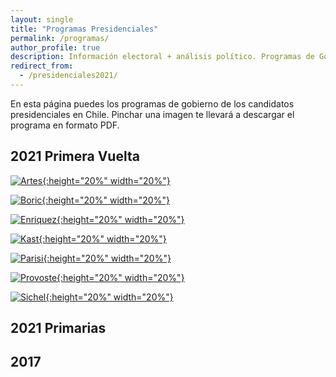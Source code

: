 ```yaml
---
layout: single
title: "Programas Presidenciales"
permalink: /programas/
author_profile: true
description: Información electoral + análisis político. Programas de Gobierno.
redirect_from:
  - /presidenciales2021/
---
```


En esta página puedes los programas de gobierno de los candidatos presidenciales en Chile. Pinchar una imagen te llevará a descargar el programa en formato PDF.

## 2021 Primera Vuelta

[![Artes](/images/programas/2021_Artes.png){:height="20%" width="20%"}](https://github.com/tresquintos/programas/raw/main/2021%20-%20Artes%20(20211101).pdf)

[![Boric](/images/programas/2021_Boric.png){:height="20%" width="20%"}](https://github.com/tresquintos/programas/raw/main/2021%20-%20Boric%20(20211101).pdf)

[![Enriquez](/images/programas/2021_Enriquez.png){:height="20%" width="20%"}](https://github.com/tresquintos/programas/raw/main/2021%20-%20Enriquez%20(20211101).pdf)

[![Kast](/images/programas/2021_Kast.png){:height="20%" width="20%"}](https://github.com/tresquintos/programas/raw/main/2021%20-%20Kast%20(20211101).pdf)

[![Parisi](/images/programas/2021_Parisi.png){:height="20%" width="20%"}](https://github.com/tresquintos/programas/raw/main/2021%20-%20AParisi%20(20211101).pdf)

[![Provoste](/images/programas/2021_Provoste.png){:height="20%" width="20%"}](https://github.com/tresquintos/programas/raw/main/2021%20-%20Artes%20(20211101).pdf)

[![Sichel](/images/programas/2021_Sichel.png){:height="20%" width="20%"}](https://github.com/tresquintos/programas/raw/main/2021%20-%20Sichel%20(20211101).pdf)


## 2021 Primarias


## 2017
